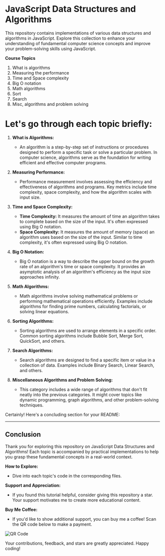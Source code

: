 # JavaScript Data Structures and Algorithms

This repository contains implementations of various data structures and algorithms in JavaScript. Explore this collection to enhance your understanding of fundamental computer science concepts and improve your problem-solving skills using JavaScript.

**Course Topics**

1. What is algorithms
2. Measuring the performance
3. Time and Space complexity
4. Big O notation
5. Math algorithms
6. Sort
7. Search
8. Misc, algorithms and problem solving

# Let's go through each topic briefly:

1. **What is Algorithms:**
   - An algorithm is a step-by-step set of instructions or procedures designed to perform a specific task or solve a particular problem. In computer science, algorithms serve as the foundation for writing efficient and effective computer programs.

2. **Measuring Performance:**
   - Performance measurement involves assessing the efficiency and effectiveness of algorithms and programs. Key metrics include time complexity, space complexity, and how the algorithm scales with input size.

3. **Time and Space Complexity:**
   - **Time Complexity:** It measures the amount of time an algorithm takes to complete based on the size of the input. It's often expressed using Big O notation.
   - **Space Complexity:** It measures the amount of memory (space) an algorithm uses based on the size of the input. Similar to time complexity, it's often expressed using Big O notation.

4. **Big O Notation:**
   - Big O notation is a way to describe the upper bound on the growth rate of an algorithm's time or space complexity. It provides an asymptotic analysis of an algorithm's efficiency as the input size approaches infinity.

5. **Math Algorithms:**
   - Math algorithms involve solving mathematical problems or performing mathematical operations efficiently. Examples include algorithms for finding prime numbers, calculating factorials, or solving linear equations.

6. **Sorting Algorithms:**
   - Sorting algorithms are used to arrange elements in a specific order. Common sorting algorithms include Bubble Sort, Merge Sort, QuickSort, and others.

7. **Search Algorithms:**
   - Search algorithms are designed to find a specific item or value in a collection of data. Examples include Binary Search, Linear Search, and others.

8. **Miscellaneous Algorithms and Problem Solving:**
   - This category includes a wide range of algorithms that don't fit neatly into the previous categories. It might cover topics like dynamic programming, graph algorithms, and other problem-solving techniques.

Certainly! Here's a concluding section for your README:

---

## Conclusion

Thank you for exploring this repository on JavaScript Data Structures and Algorithms! Each topic is accompanied by practical implementations to help you grasp these fundamental concepts in a real-world context.

**How to Explore:**
- Dive into each topic's code in the corresponding files.
  
**Support and Appreciation:**
- If you found this tutorial helpful, consider giving this repository a star. Your support motivates me to create more educational content.

**Buy Me Coffee:**
- If you'd like to show additional support, you can buy me a coffee! Scan the QR code below to make a payment.

![QR Code](link-to-your-qr-code-image)

Your contributions, feedback, and stars are greatly appreciated. Happy coding!
